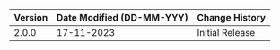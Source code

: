 | **Version** | **Date Modified (DD-MM-YYY)** | **Change History**                         |
|-------------|-------------------------------|--------------------------------------------|
| 2.0.0       | 17-11-2023                    |Initial Release                             |

